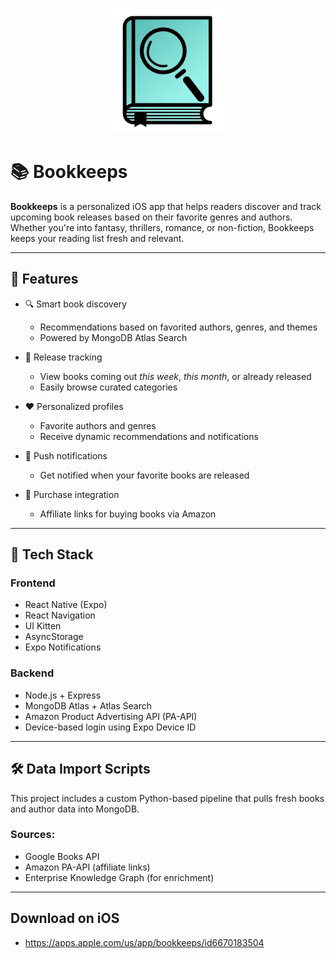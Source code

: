 <p align="center">
  <img src="assets/icon.png" alt="Bookkeeps Logo" width="200"/>
</p>

# 📚 Bookkeeps

**Bookkeeps** is a personalized iOS app that helps readers discover and track upcoming book releases based on their favorite genres and authors. Whether you're into fantasy, thrillers, romance, or non-fiction, Bookkeeps keeps your reading list fresh and relevant.

---

## 🚀 Features

- 🔍 Smart book discovery
  - Recommendations based on favorited authors, genres, and themes
  - Powered by MongoDB Atlas Search

- 📅 Release tracking
  - View books coming out *this week*, *this month*, or already released
  - Easily browse curated categories

- ❤️ Personalized profiles
  - Favorite authors and genres
  - Receive dynamic recommendations and notifications

- 🔔 Push notifications
  - Get notified when your favorite books are released

- 🛒 Purchase integration
  - Affiliate links for buying books via Amazon

---

## 🧠 Tech Stack

### Frontend
- React Native (Expo)
- React Navigation
- UI Kitten
- AsyncStorage
- Expo Notifications

### Backend
- Node.js + Express
- MongoDB Atlas + Atlas Search
- Amazon Product Advertising API (PA-API)
- Device-based login using Expo Device ID

---

## 🛠 Data Import Scripts

This project includes a custom Python-based pipeline that pulls fresh books and author data into MongoDB.

### Sources:
- Google Books API
- Amazon PA-API (affiliate links)
- Enterprise Knowledge Graph (for enrichment)

---

## Download on iOS
- https://apps.apple.com/us/app/bookkeeps/id6670183504

